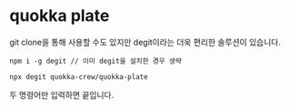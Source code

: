 # quokka plate

git clone을 통해 사용할 수도 있지만 degit이라는 더욱 편리한 솔루션이 있습니다.

```
npm i -g degit // 이미 degit을 설치한 경우 생략

npx degit quokka-crew/quokka-plate

```

두 명령어만 입력하면 끝입니다.

